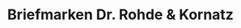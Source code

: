 ---
title: "Briefmarken Dr. Rohde & Kornatz"
url: /kassel/briefmarken-dr-rohde-und-kornatz/
shop: Sammler
---